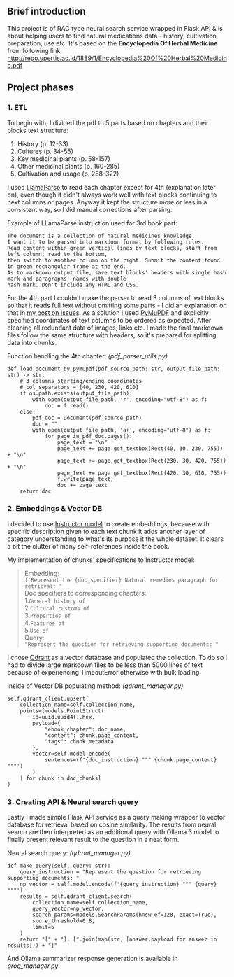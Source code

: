 ## Brief introduction

This project is of RAG type neural search service wrapped in Flask API & is about helping users to find natural medications data - history, cultivation, preparation, use etc.
It's based on the **Encyclopedia Of Herbal Medicine** from following link:
http://repo.upertis.ac.id/1889/1/Encyclopedia%20Of%20Herbal%20Medicine.pdf

## Project phases

### 1. ETL

To begin with, I divided the pdf to 5 parts based on chapters and their blocks text structure:
1. History (p. 12-33)
2. Cultures (p. 34-55)
3. Key medicinal plants (p. 58-157)
4. Other medicinal plants (p. 160-285)
5. Cultivation and usage (p. 288-322)

I used [LlamaParse](https://github.com/run-llama/llama_parse) to read each chapter except for 4th (explanation later on), even though it didn't always work well with text blocks continuing to next columns or pages.
Anyway it kept the structure more or less in a consistent way, so I did manual corrections after parsing.

Example of LLamaParse instruction used for 3rd book part:
```
The document is a collection of natural medicines knowledge.  
I want it to be parsed into markdown format by following rules:
Read content within green vertical lines by text blocks, start from left column, read to the bottom,  
then switch to another column on the right. Submit the content found in green rectangular frame at the end.
As to markdown output file, save text blocks' headers with single hash mark and paragraphs' names with double  
hash mark. Don't include any HTML and CSS.
```

For the 4th part I couldn't make the parser to read 3 columns of text blocks so that it reads full text without omitting some parts - I did an explanation on that in [my post on Issues](https://github.com/run-llama/llama_parse/issues/229).
As a solution I used [PyMuPDF](https://pymupdf.readthedocs.io/en/latest/) and explicitly specified coordinates of text columns to be ordered as expected. After cleaning all redundant data of images, links etc. I made the final markdown files follow the same structure with headers, so it's prepared for splitting data into chunks.

Function handling the 4th chapter: *(pdf_parser_utils.py)*
```
def load_document_by_pymupdf(pdf_source_path: str, output_file_path: str) -> str:  
	# 3 columns starting/ending coordinates  
	# col_separators = [40, 230, 420, 610]  
	if os.path.exists(output_file_path):  
		with open(output_file_path, 'r', encoding="utf-8") as f:  
			doc = f.read()  
	else:  
		pdf_doc = Document(pdf_source_path)  
		doc = ""  
		with open(output_file_path, 'a+', encoding="utf-8") as f:  
			for page in pdf_doc.pages():  
				page_text = "\n"  
				page_text += page.get_textbox(Rect(40, 30, 230, 755)) + "\n"  
				page_text += page.get_textbox(Rect(230, 30, 420, 755)) + "\n"  
				page_text += page.get_textbox(Rect(420, 30, 610, 755))  
				f.write(page_text)  
				doc += page_text  
	return doc
```
### 2. Embeddings & Vector DB

I decided to use [Instructor model](https://instructor-embedding.github.io/) to create embeddings, because with specific description given to each text chunk it adds another layer of category understanding to what's its purpose it the whole dataset. It clears a bit the clutter of many self-references inside the book.

My implementation of chunks' specifications to Instructor model:
> Embedding:<br>
> `f"Represent the {doc_specifier} Natural remedies paragraph for retrieval: "`<br>
> Doc specifiers to corresponding chapters:<br>
> 1.`General history of`<br>
> 2.`Cultural customs of` <br>
> 3.`Properties of`<br>
> 4.`Features of`<br>
> 5.`Use of`<br>
> Query:<br>
> `"Represent the question for retrieving supporting documents: "`<br>

I chose [Qdrant](https://qdrant.tech/) as a vector database and populated the collection. To do so I had to divide large markdown files to be less than 5000 lines of text because of experiencing TimeoutError otherwise with bulk loading.

Inside of Vector DB populating method: *(qdrant_manager.py)*
```
self.qdrant_client.upsert(  
	collection_name=self.collection_name,  
	points=[models.PointStruct(  
		id=uuid.uuid4().hex,  
		payload={  
			"ebook_chapter": doc_name,  
			"content": chunk.page_content,  
			"tags": chunk.metadata  
		},  
		vector=self.model.encode(  
			sentences=(f'{doc_instruction} """ {chunk.page_content} """')  
		)  
	) for chunk in doc_chunks]  
)
```
### 3. Creating API & Neural search query

Lastly I made simple Flask API service as a query making wrapper to vector database for retrieval based on cosine similarity. The results from neural search are then interpreted as an additional query with Ollama 3 model to finally present relevant result to the question in a neat form.

Neural search query: *(qdrant_manager.py)*
```
def make_query(self, query: str):  
	query_instruction = "Represent the question for retrieving supporting documents: "  
	np_vector = self.model.encode(f'{query_instruction} """ {query} """')  
	results = self.qdrant_client.search(  
	    collection_name=self.collection_name,  
	    query_vector=np_vector,  
	    search_params=models.SearchParams(hnsw_ef=128, exact=True),  
	    score_threshold=0.8,  
	    limit=5  
	)  
	return "[" + "], [".join(map(str, [answer.payload for answer in results])) + "]"
```

And Ollama summarizer response generation is available in *groq_manager.py*